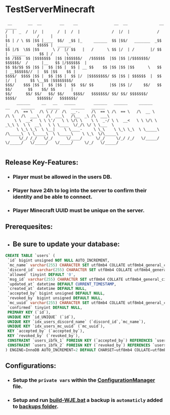 # TestServerMinecraft

```
 __       __  __        __    __                __  __              __               _____           
/  |  _  /  |/  |      /  |  /  |              /  |/  |            /  |             /     |          
$$ | / \ $$ |$$ |____  $$/  _$$ |_     ______  $$ |$$/   _______  _$$ |_            $$$$$ |  ______  
$$ |/$  \$$ |$$      \ /  |/ $$   |   /      \ $$ |/  | /       |/ $$   |  ______      $$ | /      \ 
$$ /$$$  $$ |$$$$$$$  |$$ |$$$$$$/   /$$$$$$  |$$ |$$ |/$$$$$$$/ $$$$$$/  /      |__   $$ |/$$$$$$  |
$$ $$/$$ $$ |$$ |  $$ |$$ |  $$ | __ $$    $$ |$$ |$$ |$$      \   $$ | __$$$$$$//  |  $$ |$$    $$ |
$$$$/  $$$$ |$$ |  $$ |$$ |  $$ |/  |$$$$$$$$/ $$ |$$ | $$$$$$  |  $$ |/  |      $$ \__$$ |$$$$$$$$/ 
$$$/    $$$ |$$ |  $$ |$$ |  $$  $$/ $$       |$$ |$$ |/     $$/   $$  $$/       $$    $$/ $$       |
$$/      $$/ $$/   $$/ $$/    $$$$/   $$$$$$$/ $$/ $$/ $$$$$$$/     $$$$/         $$$$$$/   $$$$$$$/ 
     ______     __   __   _____        ______   ______     ______       __     ______     ______     ______   ______   
    /\  == \   /\ \ / /  /\  __-.     /\  == \ /\  == \   /\  __ \     /\ \   /\  ___\   /\  ___\   /\__  _\ /\  ___\  
    \ \  __<   \ \ \'/   \ \ \/\ \    \ \  _-/ \ \  __<   \ \ \/\ \   _\_\ \  \ \  __\   \ \ \____  \/_/\ \/ \ \___  \ 
     \ \_\ \_\  \ \__|    \ \____-     \ \_\    \ \_\ \_\  \ \_____\ /\_____\  \ \_____\  \ \_____\    \ \_\  \/\_____\
      \/_/ /_/   \/_/      \/____/      \/_/     \/_/ /_/   \/_____/ \/_____/   \/_____/   \/_____/     \/_/   \/_____/
                          
```

## Release Key-Features:

- ### Player must be allowed in the users DB.
- ### Player have 24h to log into the server to confirm their identity and be able to connect.
- ### Player Minecraft UUID must be unique on the server.

## Prerequesites:
 - ## Be sure to update your database: 
 ```sql
CREATE TABLE `users` (
  `id` bigint unsigned NOT NULL AUTO_INCREMENT,
  `mc_name` varchar(255) CHARACTER SET utf8mb4 COLLATE utf8mb4_general_ci NOT NULL,
  `discord_id` varchar(255) CHARACTER SET utf8mb4 COLLATE utf8mb4_general_ci NOT NULL,
  `allowed` tinyint DEFAULT '0',
  `msg_id` varchar(255) CHARACTER SET utf8mb4 COLLATE utf8mb4_general_ci NOT NULL,
  `updated_at` datetime DEFAULT CURRENT_TIMESTAMP,
  `created_at` datetime DEFAULT NULL,
  `accepted_by` bigint unsigned DEFAULT NULL,
  `revoked_by` bigint unsigned DEFAULT NULL,
  `mc_uuid` varchar(255) CHARACTER SET utf8mb4 COLLATE utf8mb4_general_ci DEFAULT NULL,
  `confirmed` tinyint DEFAULT NULL,
  PRIMARY KEY (`id`),
  UNIQUE KEY `id_UNIQUE` (`id`),
  UNIQUE KEY `idx_users_discord_name` (`discord_id`,`mc_name`),
  UNIQUE KEY `idx_users_mc_uuid` (`mc_uuid`),
  KEY `accepted_by` (`accepted_by`),
  KEY `revoked_by` (`revoked_by`),
  CONSTRAINT `users_ibfk_1` FOREIGN KEY (`accepted_by`) REFERENCES `users` (`id`),
  CONSTRAINT `users_ibfk_2` FOREIGN KEY (`revoked_by`) REFERENCES `users` (`id`)
) ENGINE=InnoDB AUTO_INCREMENT=2 DEFAULT CHARSET=utf8mb4 COLLATE=utf8mb4_general_ci
 ```

## Configurations:

- ### Setup the `private vars` within the [ConfigurationManager](src/main/java/configs/ConfigManager.java) file.
- ### Setup and run [build-WJE.bat](build-WJE.bat) a backup is `automaticly` added to [backups folder](/backups).
